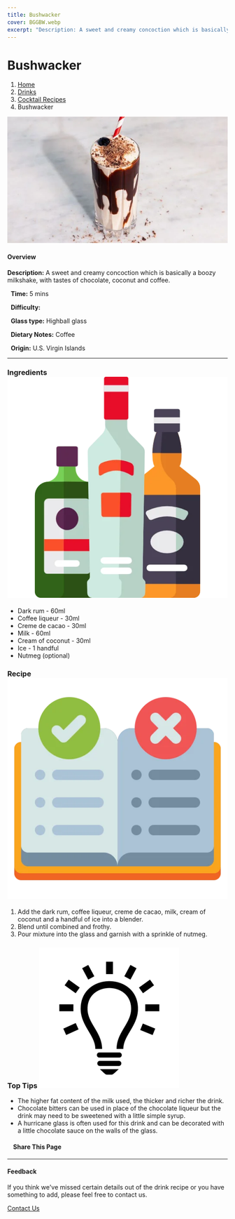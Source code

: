 ```yaml
---
title: Bushwacker
cover: BGGBW.webp
excerpt: "Description: A sweet and creamy concoction which is basically a boozy milkshake, with tastes of chocolate, coconut and coffee."
---
```


# Bushwacker

1.  [Home](/)
2.  [Drinks](drinks)
3.  [Cocktail Recipes](drinks/cocktailrecipes)
4.  Bushwacker

![](images/bushwacker.webp)

#### Overview

**Description:** A sweet and creamy concoction which is basically a boozy milkshake, with tastes of chocolate, coconut and coffee.

  **Time:** 5 mins

  **Difficulty:**

  **Glass type:** Highball glass

  **Dietary Notes:** Coffee

  **Origin:** U.S. Virgin Islands

* * *

### Ingredients ![target](images/liquor.webp)

-   Dark rum - 60ml
-   Coffee liqueur - 30ml
-   Creme de cacao - 30ml
-   Milk - 60ml
-   Cream of coconut - 30ml
-   Ice - 1 handful
-   Nutmeg (optional)

### Recipe ![target](images/rules.webp)

1.  Add the dark rum, coffee liqueur, creme de cacao, milk, cream of coconut and a handful of ice into a blender.
2.  Blend until combined and frothy.
3.  Pour mixture into the glass and garnish with a sprinkle of nutmeg.

### Top Tips ![target](images/lightbulb.webp)

-   The higher fat content of the milk used, the thicker and richer the drink.
-   Chocolate bitters can be used in place of the chocolate liqueur but the drink may need to be sweetened with a little simple syrup.
-   A hurricane glass is often used for this drink and can be decorated with a little chocolate sauce on the walls of the glass.

####     Share This Page

[](https://www.facebook.com/sharer/sharer.php?u=beergogglegames.co.uk/Drinks/CocktailRecipes/bushwacker)[](https://www.instagram.com/direct/new/)[](https://twitter.com/intent/tweet?url=beergogglegames.co.uk/Drinks/CocktailRecipes/bushwacker)

* * *

#### Feedback

If you think we've missed certain details out of the drink recipe or you have something to add, please feel free to contact us.

  
  
  
[Contact Us](contact)
